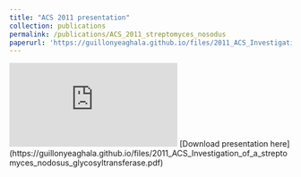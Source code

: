 ```yaml
---
title: "ACS 2011 presentation"
collection: publications
permalink: /publications/ACS_2011_streptomyces_nosodus
paperurl: 'https://guillonyeaghala.github.io/files/2011_ACS_Investigation_of_a_streptomyces_nodosus_glycosyltransferase.pdf'
---
```


<embed src="https://guillonyeaghala.github.io/files/2011_ACS_Investigation_of_a_streptomyces_nodosus_glycosyltransferase.pdf" type="application/pdf" />
[Download presentation here](https://guillonyeaghala.github.io/files/2011_ACS_Investigation_of_a_streptomyces_nodosus_glycosyltransferase.pdf)

